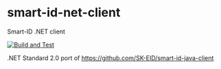 # smart-id-net-client
Smart-ID .NET client

[![Build and Test](https://github.com/bogatykh/smart-id-net-client/actions/workflows/dotnet.yml/badge.svg)](https://github.com/bogatykh/smart-id-net-client/actions/workflows/dotnet.yml)

.NET Standard 2.0 port of https://github.com/SK-EID/smart-id-java-client
